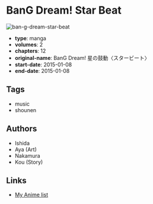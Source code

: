 # BanG Dream! Star Beat

![ban-g-dream-star-beat](https://cdn.myanimelist.net/images/manga/2/208258.jpg)

-   **type**: manga
-   **volumes**: 2
-   **chapters**: 12
-   **original-name**: BanG Dream! 星の鼓動〈スタービート〉
-   **start-date**: 2015-01-08
-   **end-date**: 2015-01-08

## Tags

-   music
-   shounen

## Authors

-   Ishida
-   Aya (Art)
-   Nakamura
-   Kou (Story)

## Links

-   [My Anime list](https://myanimelist.net/manga/85856/BanG_Dream_Star_Beat)
